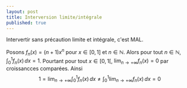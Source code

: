```yaml
---
layout: post
title: Interversion limite/intégrale
published: true
---
```


Intervertir sans précaution limite et intégrale, c'est MAL.

Posons $f_n(x)=(n+1)x^n$ pour $x\in[0,1]$ et $n\in\mathbb N$. Alors pour tout $n\in\mathbb N$, $\int_0^1f_n(x)\,dx=1$. Pourtant pour tout $x\in[0,1[$, $\lim_{n\to+\infty}f_n(x)=0$ par croissancces comparées. Ainsi
$$
1=\lim_{n\to+\infty}\int_0^1f_n(x)\,dx\neq\int_0^1\lim_{n\to+\infty}f_n(x)\,dx=0
$$
